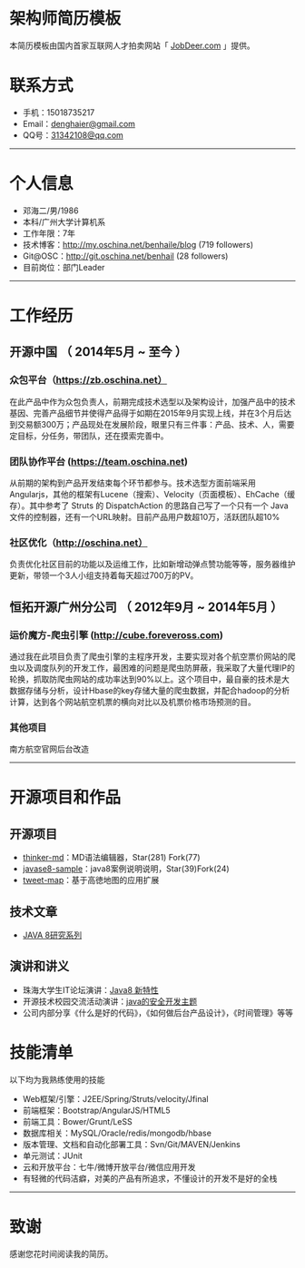 # 架构师简历模板

本简历模板由国内首家互联网人才拍卖网站「 [JobDeer.com](http://www.jobdeer.com) 」提供。
# 联系方式

- 手机：15018735217
- Email：denghaier@gmail.com 
- QQ号：31342108@qq.com

---

# 个人信息

 - 邓海二/男/1986 
 - 本科/广州大学计算机系 
 - 工作年限：7年
 - 技术博客：http://my.oschina.net/benhaile/blog (719 followers)
 - Git@OSC：http://git.oschina.net/benhail (28 followers)
 - 目前岗位：部门Leader

---

# 工作经历

## 开源中国 （ 2014年5月 ~ 至今 ）

### 众包平台（https://zb.oschina.net）
在此产品中作为众包负责人，前期完成技术选型以及架构设计，加强产品中的技术基因、完善产品细节并使得产品得于如期在2015年9月实现上线，并在3个月后达到交易额300万；产品现处在发展阶段，眼里只有三件事：产品、技术、人，需要定目标，分任务，带团队，还在摸索完善中。

### 团队协作平台 (https://team.oschina.net) 
从前期的架构到产品开发结束每个环节都参与。技术选型方面前端采用Angularjs，其他的框架有Lucene（搜索）、Velocity（页面模板）、EhCache（缓存）。其中参考了 Struts 的 DispatchAction 的思路自己写了一个只有一个 Java 文件的控制器，还有一个URL映射。目前产品用户数超10万，活跃团队超10%

### 社区优化（http://oschina.net）
负责优化社区目前的功能以及运维工作，比如新增动弹点赞功能等等，服务器维护更新，带领一个3人小组支持着每天超过700万的PV。

 
## 恒拓开源广州分公司 （ 2012年9月 ~ 2014年5月 ）

### 运价魔方-爬虫引擎 (http://cube.foreveross.com)
通过我在此项目负责了爬虫引擎的主程序开发，主要实现对各个航空票价网站的爬虫以及调度队列的开发工作，最困难的问题是爬虫防屏蔽，我采取了大量代理IP的轮换，抓取防爬虫网站的成功率达到90%以上。这个项目中，最自豪的技术是大数据存储与分析，设计Hbase的key存储大量的爬虫数据，并配合hadoop的分析计算，达到各个网站航空机票的横向对比以及机票价格市场预测的目。

### 其他项目

南方航空官网后台改造

---

# 开源项目和作品

## 开源项目

 - [thinker-md](http://git.oschina.net/benhail/thinker-md)：MD语法编辑器，Star(281) Fork(77)
 - [javase8-sample](http://git.oschina.net/benhail/javase8-sample)：java8案例说明说明，Star(39)Fork(24)
 - [tweet-map](http://git.oschina.net/benhail/tweet-map)：基于高徳地图的应用扩展

## 技术文章

- [JAVA 8研究系列](http://my.oschina.net/benhaile/blog)

## 演讲和讲义

 - 珠海大学生IT论坛演讲：[Java8 新特性 ](http://city.oschina.net/zhuhai/event/156979)
 - 开源技术校园交流活动演讲：[java的安全开发主题](http://city.oschina.net/guangzhou/event/195698)
 - 公司内部分享《什么是好的代码》，《如何做后台产品设计》，《时间管理》等等
 

# 技能清单

以下均为我熟练使用的技能

- Web框架/引擎：J2EE/Spring/Struts/velocity/Jfinal
- 前端框架：Bootstrap/AngularJS/HTML5
- 前端工具：Bower/Grunt/LeSS
- 数据库相关：MySQL/Oracle/redis/mongodb/hbase
- 版本管理、文档和自动化部署工具：Svn/Git/MAVEN/Jenkins
- 单元测试：JUnit
- 云和开放平台：七牛/微博开放平台/微信应用开发
- 有轻微的代码洁癖，对美的产品有所追求，不懂设计的开发不是好的全栈

---

# 致谢
感谢您花时间阅读我的简历。
